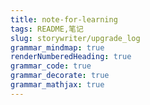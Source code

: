 ```yaml
---
title: note-for-learning
tags: README,笔记
slug: storywriter/upgrade_log
grammar_mindmap: true
renderNumberedHeading: true
grammar_code: true
grammar_decorate: true
grammar_mathjax: true
---
```



